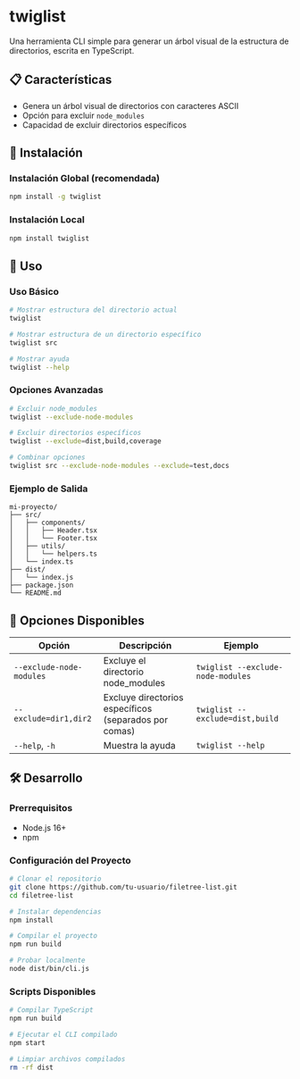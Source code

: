# twiglist

Una herramienta CLI simple para generar un árbol visual de la estructura de directorios, escrita en TypeScript.

## 📋 Características

- Genera un árbol visual de directorios con caracteres ASCII
- Opción para excluir `node_modules`
- Capacidad de excluir directorios específicos

## 🔧 Instalación

### Instalación Global (recomendada)

```bash
npm install -g twiglist
```

### Instalación Local

```bash
npm install twiglist
```

## 🚀 Uso

### Uso Básico

```bash
# Mostrar estructura del directorio actual
twiglist

# Mostrar estructura de un directorio específico
twiglist src

# Mostrar ayuda
twiglist --help
```

### Opciones Avanzadas

```bash
# Excluir node_modules
twiglist --exclude-node-modules

# Excluir directorios específicos
twiglist --exclude=dist,build,coverage

# Combinar opciones
twiglist src --exclude-node-modules --exclude=test,docs
```

### Ejemplo de Salida

```text
mi-proyecto/
├── src/
│   ├── components/
│   │   ├── Header.tsx
│   │   └── Footer.tsx
│   ├── utils/
│   │   └── helpers.ts
│   └── index.ts
├── dist/
│   └── index.js
├── package.json
└── README.md
```

## 📖 Opciones Disponibles

| Opción | Descripción | Ejemplo |
|--------|-------------|---------|
| `--exclude-node-modules` | Excluye el directorio node_modules | `twiglist --exclude-node-modules` |
| `--exclude=dir1,dir2` | Excluye directorios específicos (separados por comas) | `twiglist --exclude=dist,build` |
| `--help`, `-h` | Muestra la ayuda | `twiglist --help` |

## 🛠️ Desarrollo

### Prerrequisitos

- Node.js 16+
- npm

### Configuración del Proyecto

```bash
# Clonar el repositorio
git clone https://github.com/tu-usuario/filetree-list.git
cd filetree-list

# Instalar dependencias
npm install

# Compilar el proyecto
npm run build

# Probar localmente
node dist/bin/cli.js
```

### Scripts Disponibles

```bash
# Compilar TypeScript
npm run build

# Ejecutar el CLI compilado
npm start

# Limpiar archivos compilados
rm -rf dist
```

